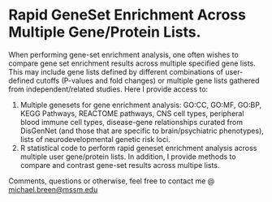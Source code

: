 # Rapid GeneSet Enrichment Across Multiple Gene/Protein Lists. 
When performing gene-set enrichment analysis, one often wishes to compare gene set enrichment results across multiple specified gene lists. This may include gene lists defined by different combinations of user-defined cutoffs (P-values and fold changes) or multiple gene lists gathered from independent/related studies. Here I provide access to:

1. Multiple genesets for gene enrichment analysis: GO:CC, GO:MF, GO:BP, KEGG Pathways, REACTOME pathways, CNS cell types, peripheral blood immune cell types, disease-gene relationships curated from DisGenNet (and those that are specific to brain/psychiatric phenotypes), lists of neurodevelopmental genetic risk loci.
2. R statistical code to perform rapid geneset enrichment analysis across multiple user gene/protein lists. In addition, I provide methods to compare and contrast gene-set results across multipe lists. 

Comments, questions or otherwise, feel free to contact me @ michael.breen@mssm.edu
